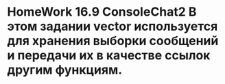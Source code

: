 # HomeWork 16.9 ConsoleChat2 В этом задании vector используется для хранения выборки сообщений и передачи их в качестве ссылок другим функциям.
